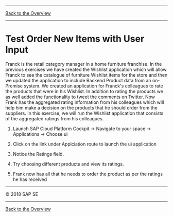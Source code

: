 - - - -
[Back to the Overview](../README.md)
- - - -

# Test Order New Items with User Input

Franck is the retail category manager in a home furniture franchise. In the previous exercises we have created the Wishlist application which will allow Franck to see the catalogue of furniture Wishlist items for the store and then we updated the application to include Backend Product data from an on-Premise system. We created an application for Franck's colleagues to rate the products that were in his Wishlist. In addition to rating the products we as well added the functionality to tweet the comments on Twitter. Now Frank has the aggregated rating information from his colleagues which will help him make a decision on the products that he should order from the suppliers. In this exercise, we will run the Wishlist application that consists of the aggregated ratings from his colleagues.

1. Launch SAP Cloud Platform Cockpit -> Navigate to your space -> Applications -> Choose ui
2. Click on the link under Applciation route to launch the ui application

3. Notice the Ratings field.

4. Try choosing different products and view its ratings.
5. Frank now has all that he needs to order the product as per the ratings he has received



- - - -
© 2018 SAP SE
- - - -

[Back to the Overview](../README.md)
